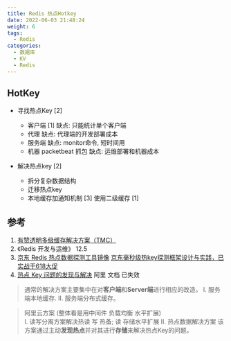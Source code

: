 ```yaml
---
title: Redis 热点Hotkey
date: 2022-06-03 21:48:24
weight: 6
tags:
  - Redis
categories:
  - 数据库
  - KV
  - Redis
---
```


<p></p>
<!-- more -->

## HotKey

+ 寻找热点Key [2]
  + 客户端  [1]
    缺点: 只能统计单个客户端
  + 代理
    缺点:  代理端的开发部署成本
  + 服务端
    缺点:  monitor命令,  短时间用
  + 机器
    packetbeat 抓包
    缺点:  运维部署和机器成本
  
+ 解决热点key [2]
  - 拆分复杂数据结构
  - 迁移热点key
  - 本地缓存加通知机制  [3]
    使用二级缓存  [1]  

## 参考
1. [有赞透明多级缓存解决方案（TMC）](https://mp.weixin.qq.com/s?__biz=MzAxOTY5MDMxNA==&mid=2455759090&idx=1&sn=f9f0b49d7c1916672f9d4f63dab0c2b6)
2. 《Redis 开发与运维》  12.5
3. [京东 Redis 热点数据探测工具镜像](https://github.com/shiyindaxiaojie/hotkey)
   [京东毫秒级热key探测框架设计与实践，已实战于618大促](https://mp.weixin.qq.com/s/xOzEj5HtCeh_ezHDPHw6Jw)
100. [热点 Key 问题的发现与解决](https://help.aliyun.com/document_detail/67252.html) 阿里 文档  已失效

> 通常的解决方案主要集中在对**客户端**和**Server端**进行相应的改造。 
> I. 服务端本地缓存.
> II. 服务端分布式缓存。

> 阿里云方案 (整体看是用中间件 负载均衡 水平扩展)   
> I. 读写分离方案解决热读
> 写 热备; 读 存储水平扩展
> II. 热点数据解决方案
> 该方案通过主动**发现热点**并对其进行**存储**来解决热点Key的问题。

